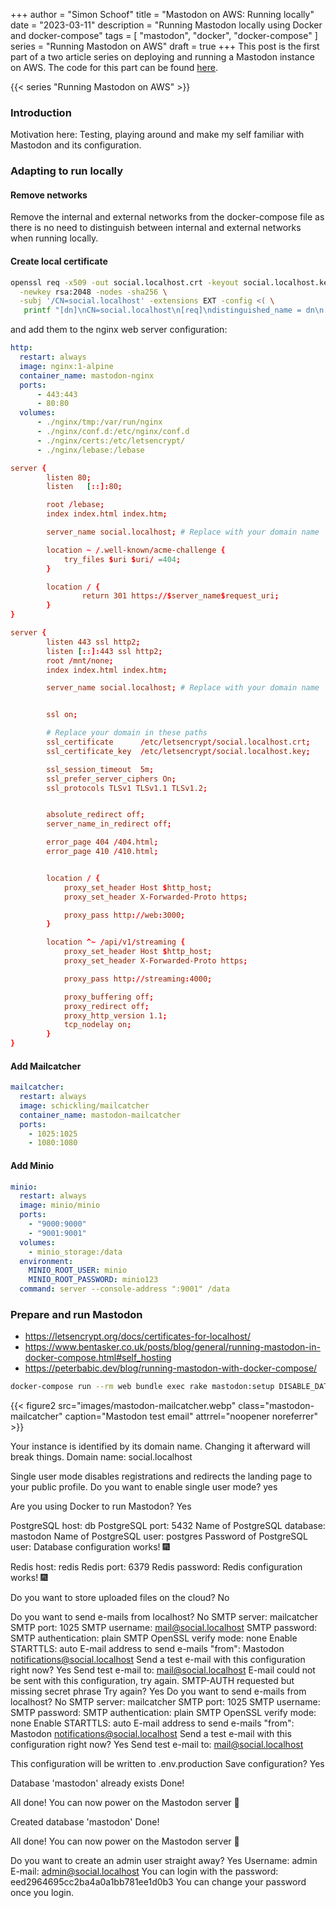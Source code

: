 +++
author = "Simon Schoof"
title = "Mastodon on AWS: Running locally"
date = "2023-03-11"
description = "Running Mastodon locally using Docker and docker-compose"
tags = [
    "mastodon",
    "docker",
    "docker-compose"
]
series = "Running Mastodon on AWS"
draft = true
+++
This post is the first part of a two article series on deploying and running a Mastodon instance on AWS. 
The code for this part can be found [here](https://github.com/simonschoof/mastodon-aws).

{{< series "Running Mastodon on AWS" >}} 

### Introduction

Motivation here: Testing, playing around and make my self familiar with Mastodon and its configuration.

### Adapting to run locally

#### Remove networks

Remove the internal and external networks from the docker-compose file as there is no need to distinguish between internal and external networks when running locally.

#### Create local certificate

```bash
openssl req -x509 -out social.localhost.crt -keyout social.localhost.key \
  -newkey rsa:2048 -nodes -sha256 \
  -subj '/CN=social.localhost' -extensions EXT -config <( \
   printf "[dn]\nCN=social.localhost\n[req]\ndistinguished_name = dn\n[EXT]\nsubjectAltName=DNS:social.localhost\nkeyUsage=digitalSignature\nextendedKeyUsage=serverAuth")
```

and add them to the nginx web server configuration:

```yaml
http:
  restart: always
  image: nginx:1-alpine
  container_name: mastodon-nginx
  ports:
      - 443:443
      - 80:80
  volumes:
      - ./nginx/tmp:/var/run/nginx
      - ./nginx/conf.d:/etc/nginx/conf.d
      - ./nginx/certs:/etc/letsencrypt/
      - ./nginx/lebase:/lebase
```

```conf
server {
        listen 80;
        listen   [::]:80; 

        root /lebase; 
        index index.html index.htm;

        server_name social.localhost; # Replace with your domain name

        location ~ /.well-known/acme-challenge {
            try_files $uri $uri/ =404;
        }

        location / {
                return 301 https://$server_name$request_uri;                
        }
}

server {
        listen 443 ssl http2;
        listen [::]:443 ssl http2;
        root /mnt/none;
        index index.html index.htm;

        server_name social.localhost; # Replace with your domain name


        ssl on;

        # Replace your domain in these paths
        ssl_certificate      /etc/letsencrypt/social.localhost.crt;
        ssl_certificate_key  /etc/letsencrypt/social.localhost.key;

        ssl_session_timeout  5m;
        ssl_prefer_server_ciphers On;
        ssl_protocols TLSv1 TLSv1.1 TLSv1.2;


        absolute_redirect off;
        server_name_in_redirect off;

        error_page 404 /404.html;
        error_page 410 /410.html;


        location / {
            proxy_set_header Host $http_host;
            proxy_set_header X-Forwarded-Proto https;

            proxy_pass http://web:3000;
        }

        location ^~ /api/v1/streaming {
            proxy_set_header Host $http_host;
            proxy_set_header X-Forwarded-Proto https;

            proxy_pass http://streaming:4000;

            proxy_buffering off;
            proxy_redirect off;
            proxy_http_version 1.1;
            tcp_nodelay on;
        }
}
```

#### Add Mailcatcher

```yaml
mailcatcher:
  restart: always
  image: schickling/mailcatcher
  container_name: mastodon-mailcatcher
  ports:
    - 1025:1025
    - 1080:1080
```

#### Add Minio

```yaml
minio:
  restart: always
  image: minio/minio
  ports:
    - "9000:9000"
    - "9001:9001"
  volumes:
    - minio_storage:/data
  environment:
    MINIO_ROOT_USER: minio
    MINIO_ROOT_PASSWORD: minio123
  command: server --console-address ":9001" /data
```

### Prepare and run Mastodon

* https://letsencrypt.org/docs/certificates-for-localhost/
* https://www.bentasker.co.uk/posts/blog/general/running-mastodon-in-docker-compose.html#self_hosting
* https://peterbabic.dev/blog/running-mastodon-with-docker-compose/

```bash
docker-compose run --rm web bundle exec rake mastodon:setup DISABLE_DATABASE_ENVIRONMENT_CHECK=1
```

{{< figure2 src="images/mastodon-mailcatcher.webp" class="mastodon-mailcatcher" caption="Mastodon test email" attrrel="noopener noreferrer" >}}


Your instance is identified by its domain name. Changing it afterward will break things.
Domain name: social.localhost

Single user mode disables registrations and redirects the landing page to your public profile.
Do you want to enable single user mode? yes

Are you using Docker to run Mastodon? Yes

PostgreSQL host: db
PostgreSQL port: 5432
Name of PostgreSQL database: mastodon
Name of PostgreSQL user: postgres
Password of PostgreSQL user: 
Database configuration works! 🎆

Redis host: redis
Redis port: 6379
Redis password: 
Redis configuration works! 🎆

Do you want to store uploaded files on the cloud? No

Do you want to send e-mails from localhost? No
SMTP server: mailcatcher
SMTP port: 1025
SMTP username: mail@social.localhost
SMTP password: 
SMTP authentication: plain
SMTP OpenSSL verify mode: none
Enable STARTTLS: auto
E-mail address to send e-mails "from": Mastodon <notifications@social.localhost>
Send a test e-mail with this configuration right now? Yes
Send test e-mail to: mail@social.localhost
E-mail could not be sent with this configuration, try again.
SMTP-AUTH requested but missing secret phrase
Try again? Yes
Do you want to send e-mails from localhost? No
SMTP server: mailcatcher
SMTP port: 1025
SMTP username: 
SMTP password: 
SMTP authentication: plain
SMTP OpenSSL verify mode: none
Enable STARTTLS: auto
E-mail address to send e-mails "from": Mastodon <notifications@social.localhost>
Send a test e-mail with this configuration right now? Yes
Send test e-mail to: mail@social.localhost

This configuration will be written to .env.production
Save configuration? Yes

Database 'mastodon' already exists
Done!

All done! You can now power on the Mastodon server 🐘

Created database 'mastodon'
Done!

All done! You can now power on the Mastodon server 🐘

Do you want to create an admin user straight away? Yes
Username: admin
E-mail: admin@social.localhost
You can login with the password: eed2964695cc2ba4a0a1bb781ee1d0b3
You can change your password once you login. 
